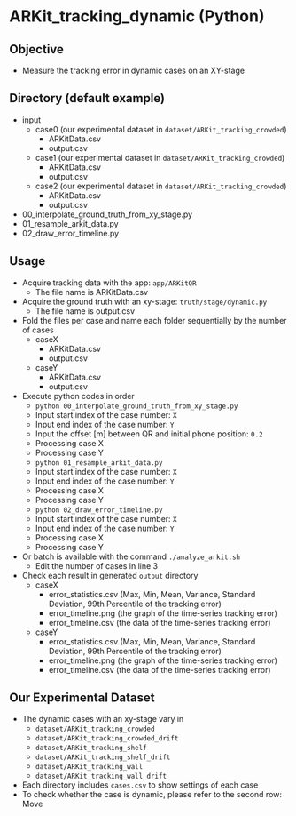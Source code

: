 # ARKit_tracking_dynamic (Python)

## Objective
+ Measure the tracking error in dynamic cases on an XY-stage

## Directory (default example)
+ input
    + case0 (our experimental dataset in `dataset/ARKit_tracking_crowded`)
        + ARKitData.csv
        + output.csv
    + case1 (our experimental dataset in `dataset/ARKit_tracking_crowded`)
        + ARKitData.csv
        + output.csv
    + case2 (our experimental dataset in `dataset/ARKit_tracking_crowded`)
        + ARKitData.csv
        + output.csv
+ 00_interpolate_ground_truth_from_xy_stage.py
+ 01_resample_arkit_data.py
+ 02_draw_error_timeline.py

## Usage
+ Acquire tracking data with the app: `app/ARKitQR`
    + The file name is ARKitData.csv
+ Acquire the ground truth with an xy-stage: `truth/stage/dynamic.py`
    + The file name is output.csv
+ Fold the files per case and name each folder sequentially by the number of cases
    + caseX
        + ARKitData.csv
        + output.csv
    + caseY
        + ARKitData.csv
        + output.csv
+ Execute python codes in order
    + `python 00_interpolate_ground_truth_from_xy_stage.py`
    + Input start index of the case number: `X`
    + Input end index of the case number: `Y`
    + Input the offset [m] between QR and initial phone position: `0.2`
    + Processing case X
    + Processing case Y
    + `python 01_resample_arkit_data.py`
    + Input start index of the case number: `X`
    + Input end index of the case number: `Y`
    + Processing case X
    + Processing case Y
    + `python 02_draw_error_timeline.py`
    + Input start index of the case number: `X`
    + Input end index of the case number: `Y`
    + Processing case X
    + Processing case Y
+ Or batch is available with the command `./analyze_arkit.sh`
    + Edit the number of cases in line 3
+ Check each result in generated `output` directory
    + caseX
        + error_statistics.csv (Max, Min, Mean, Variance, Standard Deviation, 99th Percentile of the tracking error)
        + error_timeline.png (the graph of the time-series tracking error)
        + error_timeline.csv (the data of the time-series tracking error)
    + caseY
        + error_statistics.csv (Max, Min, Mean, Variance, Standard Deviation, 99th Percentile of the tracking error)
        + error_timeline.png (the graph of the time-series tracking error)
        + error_timeline.csv (the data of the time-series tracking error)

## Our Experimental Dataset
+ The dynamic cases with an xy-stage vary in
    + `dataset/ARKit_tracking_crowded`
    + `dataset/ARKit_tracking_crowded_drift`
    + `dataset/ARKit_tracking_shelf`
    + `dataset/ARKit_tracking_shelf_drift`
    + `dataset/ARKit_tracking_wall`
    + `dataset/ARKit_tracking_wall_drift`
+ Each directory includes `cases.csv` to show settings of each case
+ To check whether the case is dynamic, please refer to the second row: Move
